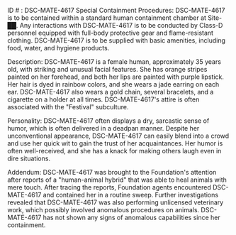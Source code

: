 ID # : DSC-MATE-4617
Special Containment Procedures:
DSC-MATE-4617 is to be contained within a standard human containment chamber at Site-██. Any interactions with DSC-MATE-4617 is to be conducted by Class-D personnel equipped with full-body protective gear and flame-resistant clothing. DSC-MATE-4617 is to be supplied with basic amenities, including food, water, and hygiene products.

Description:
DSC-MATE-4617 is a female human, approximately 35 years old, with striking and unusual facial features. She has orange stripes painted on her forehead, and both her lips are painted with purple lipstick. Her hair is dyed in rainbow colors, and she wears a jade earring on each ear. DSC-MATE-4617 also wears a gold chain, several bracelets, and a cigarette on a holder at all times. DSC-MATE-4617's attire is often associated with the "Festival" subculture.

Personality:
DSC-MATE-4617 often displays a dry, sarcastic sense of humor, which is often delivered in a deadpan manner. Despite her unconventional appearance, DSC-MATE-4617 can easily blend into a crowd and use her quick wit to gain the trust of her acquaintances. Her humor is often well-received, and she has a knack for making others laugh even in dire situations.

Addendum:
DSC-MATE-4617 was brought to the Foundation's attention after reports of a "human-animal hybrid" that was able to heal animals with mere touch. After tracing the reports, Foundation agents encountered DSC-MATE-4617 and contained her in a routine sweep. Further investigations revealed that DSC-MATE-4617 was also performing unlicensed veterinary work, which possibly involved anomalous procedures on animals. DSC-MATE-4617 has not shown any signs of anomalous capabilities since her containment.